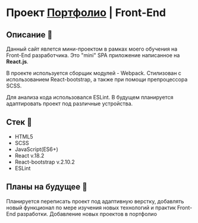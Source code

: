 # Проект [Портфолио](evilevgeniysprojects.by) | Front-End 

## Описание 📖

Данный сайт явлется мини-проектом в рамках моего обучения на Front-End разработчика. Это "mini" SPA приложение написанное на **React.js**. 

В проекте используется сборщик модулей - Webpack. Стилизован с использованием React-bootstrap, а также при помощи препроцессора SCSS. 

Для анализа кода использовался ESLint. В будущем планируется адаптировать проект под различные устройства. 

## Стек 💼

* HTML5
* SCSS
* JavaScript(ES6+)
* React v.18.2
* React-bootstrap v.2.10.2
* ESLint

## Планы на будущее 🚀

Планируется переписать проект под адаптивную верстку, добавлять новый функционал по мере изучения новых технологий и практик Front-End разработки. 
Добавление новых проектов в портфолио